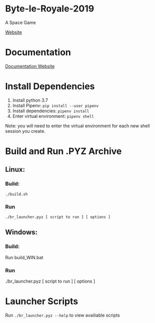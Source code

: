 # Byte-le-Royale-2019
A Space Game

[Website]()

# Documentation

[Documentation Website]()

# Install Dependencies

1. Install python 3.7
2. Install Pipenv: `pip install --user pipenv`
3. Install dependencies: `pipenv install`
4. Enter virtual environment: `pipenv shell`

Note: you will need to enter the virtual environment for each new shell session you create.

# Build and Run .PYZ Archive

## Linux:
### Build:
```shell
./build.sh
```
### Run
```shell
./br_launcher.pyz [ script to run ] [ options ] 
```

## Windows:
### Build:
Run build_WIN.bat

### Run
./br_launcher.pyz [ script to run ] [ options ]

# Launcher Scripts
Run `./br_launcher.pyz --help` to view availiable scripts


